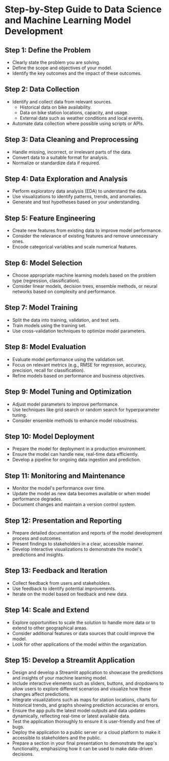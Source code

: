 # Step-by-Step Guide to Data Science and Machine Learning Model Development

## Step 1: Define the Problem

- Clearly state the problem you are solving.
- Define the scope and objectives of your model.
- Identify the key outcomes and the impact of these outcomes.

## Step 2: Data Collection

- Identify and collect data from relevant sources.
  - Historical data on bike availability.
  - Data on bike station locations, capacity, and usage.
  - External data such as weather conditions and local events.
- Automate data collection where possible using scripts or APIs.

## Step 3: Data Cleaning and Preprocessing

- Handle missing, incorrect, or irrelevant parts of the data.
- Convert data to a suitable format for analysis.
- Normalize or standardize data if required.

## Step 4: Data Exploration and Analysis

- Perform exploratory data analysis (EDA) to understand the data.
- Use visualizations to identify patterns, trends, and anomalies.
- Generate and test hypotheses based on your understanding.

## Step 5: Feature Engineering

- Create new features from existing data to improve model performance.
- Consider the relevance of existing features and remove unnecessary ones.
- Encode categorical variables and scale numerical features.

## Step 6: Model Selection

- Choose appropriate machine learning models based on the problem type (regression, classification).
- Consider linear models, decision trees, ensemble methods, or neural networks based on complexity and performance.

## Step 7: Model Training

- Split the data into training, validation, and test sets.
- Train models using the training set.
- Use cross-validation techniques to optimize model parameters.

## Step 8: Model Evaluation

- Evaluate model performance using the validation set.
- Focus on relevant metrics (e.g., RMSE for regression, accuracy, precision, recall for classification).
- Refine models based on performance and business objectives.

## Step 9: Model Tuning and Optimization

- Adjust model parameters to improve performance.
- Use techniques like grid search or random search for hyperparameter tuning.
- Consider ensemble methods to enhance model robustness.

## Step 10: Model Deployment

- Prepare the model for deployment in a production environment.
- Ensure the model can handle new, real-time data efficiently.
- Develop a pipeline for ongoing data ingestion and prediction.

## Step 11: Monitoring and Maintenance

- Monitor the model's performance over time.
- Update the model as new data becomes available or when model performance degrades.
- Document changes and maintain a version control system.

## Step 12: Presentation and Reporting

- Prepare detailed documentation and reports of the model development process and outcomes.
- Present findings to stakeholders in a clear, accessible manner.
- Develop interactive visualizations to demonstrate the model's predictions and insights.

## Step 13: Feedback and Iteration

- Collect feedback from users and stakeholders.
- Use feedback to identify potential improvements.
- Iterate on the model based on feedback and new data.

## Step 14: Scale and Extend

- Explore opportunities to scale the solution to handle more data or to extend to other geographical areas.
- Consider additional features or data sources that could improve the model.
- Look for other applications of the model within the organization.

## Step 15: Develop a Streamlit Application
- Design and develop a Streamlit application to showcase the predictions and insights of your machine learning model.
- Include interactive elements such as sliders, buttons, and dropdowns to allow users to explore different scenarios and visualize how these changes affect predictions.
- Integrate visualizations such as maps for station locations, charts for historical trends, and graphs showing prediction accuracies or errors.
- Ensure the app pulls the latest model outputs and data updates dynamically, reflecting real-time or latest available data.
- Test the application thoroughly to ensure it is user-friendly and free of bugs.
- Deploy the application to a public server or a cloud platform to make it accessible to stakeholders and the public.
- Prepare a section in your final presentation to demonstrate the app's functionality, emphasizing how it can be used to make data-driven decisions.
